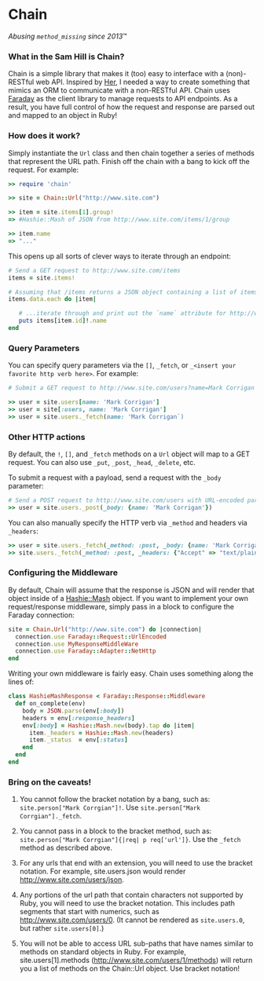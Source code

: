 # Chain #

*Abusing `method_missing` since 2013*™

### What in the Sam Hill is Chain? ###

Chain is a simple library that makes it (too) easy to interface with a (non)-RESTful web API. Inspired by [Her](https://github.com/remiprev/her/), I needed a way to create something that mimics an ORM to communicate with a non-RESTful API. Chain uses [Faraday](https://github.com/lostisland/faraday) as the client library to manage requests to API endpoints. As a result, you have full control of how the request and response are parsed out and mapped to an object in Ruby!

### How does it work? ###

Simply instantiate the `Url` class and then chain together a series of methods that represent the URL path. Finish off the chain with a bang to kick off the request. For example:

```ruby
>> require 'chain'

>> site = Chain::Url("http://www.site.com")

>> item = site.items[1].group!
=> #Hashie::Mash of JSON from http://www.site.com/items/1/group

>> item.name
=> "..."
```

This opens up all sorts of clever ways to iterate through an endpoint:

```ruby
# Send a GET request to http://www.site.com/items
items = site.items!

# Assuming that /items returns a JSON object containing a list of items in the `data` attribute...
items.data.each do |item|

   # ...iterate through and print out the `name` attribute for http://www.site.com/items/#
   puts items[item.id]!.name
end
```

### Query Parameters ###

You can specify query parameters via the `[]`, `_fetch`, or `_<insert your favorite http verb here>`. For example:

```ruby
# Submit a GET request to http://www.site.com/users?name=Mark Corrigan

>> user = site.users[name: 'Mark Corrigan'] 
>> user = site[:users, name: 'Mark Corrigan'] 
>> user = site.users._fetch(name: 'Mark Corrigan`)
```

### Other HTTP actions ###

By default, the `!`, `[]`, and `_fetch` methods on a `Url` object will map to a GET request. You can also use `_put`, `_post`, `_head`, `_delete`, etc.

To submit a request with a payload, send a request with the `_body` parameter:

```ruby
# Send a POST request to http://www.site.com/users with URL-encoded parameters in the payload
>> user = site.users._post(_body: {name: 'Mark Corrigan'})
```

You can also manually specify the HTTP verb via `_method` and headers via `_headers`:

```ruby
>> user = site.users._fetch(_method: :post, _body: {name: 'Mark Corrigan'})
>> site.users._fetch(_method: :post, _headers: {"Accept" => "text/plain"})
```

### Configuring the Middleware ###

By default, Chain will assume that the response is JSON and will render that object inside of a [Hashie::Mash](https://github.com/intridea/hashie) object. If you want to implement your own request/response middleware, simply pass in a block to configure the Faraday connection:

```ruby
site = Chain.Url("http://www.site.com") do |connection|
  connection.use Faraday::Request::UrlEncoded
  connection.use MyResponseMiddleWare
  connection.use Faraday::Adapter::NetHttp
end
```

Writing your own middleware is fairly easy. Chain uses something along the lines of:

```ruby
class HashieMashResponse < Faraday::Response::Middleware
  def on_complete(env)
    body = JSON.parse(env[:body])
    headers = env[:response_headers]
    env[:body] = Hashie::Mash.new(body).tap do |item|
      item._headers = Hashie::Mash.new(headers)
      item._status  = env[:status]
    end
  end
end
```

### Bring on the caveats! ###

1. You cannot follow the bracket notation by a bang, such as: `site.person["Mark Corrgian"]!`. Use `site.person["Mark Corrgian"]._fetch`.

2. You cannot pass in a block to the bracket method, such as: `site.person["Mark Corrgian"]{|req| p req['url']}`. Use the `_fetch` method as described above.

3. For any urls that end with an extension, you will need to use the bracket notation. For example, site.users.json would render http://www.site.com/users/json.

4. Any portions of the url path that contain characters not supported by Ruby, you will need to use the bracket notation. This includes path segments that start with numerics, such as http://www.site.com/users/0. (It cannot be rendered as `site.users.0`, but rather `site.users[0]`.)

5. You will not be able to access URL sub-paths that have names similar to methods on standard objects in Ruby. For example, site.users[1].methods (http://www.site.com/users/1/methods) will return you a list of methods on the Chain::Url object. Use bracket notation!
